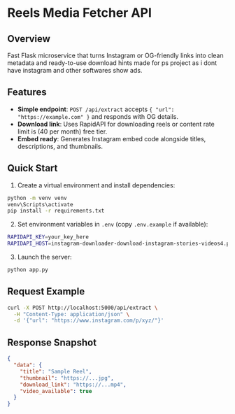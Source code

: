 # Reels Media Fetcher API

## Overview
Fast Flask microservice that turns Instagram or OG-friendly links into clean metadata and ready-to-use download hints made for ps project as i dont have instagram and other softwares show ads.

## Features
- **Simple endpoint**: `POST /api/extract` accepts `{ "url": "https://example.com" }` and responds with OG details.
- **Download link**: Uses RapidAPI for downloading reels or content rate limit is (40 per month) free tier.
- **Embed ready**: Generates Instagram embed code alongside titles, descriptions, and thumbnails.

## Quick Start
1. Create a virtual environment and install dependencies:
```bash
python -m venv venv
venv\Scripts\activate
pip install -r requirements.txt
```
2. Set environment variables in `.env` (copy `.env.example` if available):
```bash
RAPIDAPI_KEY=your_key_here
RAPIDAPI_HOST=instagram-downloader-download-instagram-stories-videos4.p.rapidapi.com
```
3. Launch the server:
```bash
python app.py
```

## Request Example
```bash
curl -X POST http://localhost:5000/api/extract \
  -H "Content-Type: application/json" \
  -d '{"url": "https://www.instagram.com/p/xyz/"}'
```

## Response Snapshot
```json
{
  "data": {
    "title": "Sample Reel",
    "thumbnail": "https://...jpg",
    "download_link": "https://...mp4",
    "video_available": true
  }
}
```
